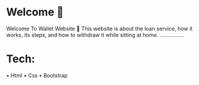 # Welcome 👋
Welcome To Wallet Website 🥰
This website is about the loan service,
how it works, its steps, and how to withdraw
it while sitting at home.
................
# Tech:
• Html
• Css
• Bootstrap